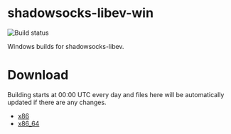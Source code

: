 # shadowsocks-libev-win

![Build status](https://github.com/DDoSolitary/shadowsocks-libev-win/workflows/.github/workflows/build.yml/badge.svg)

Windows builds for shadowsocks-libev.

# Download

Building starts at 00:00 UTC every day and files here will be automatically updated if there are any changes.

- [x86](https://dl.bintray.com/ddosolitary/dev-releases/shadowsocks-libev-win-x86.tar.gz)
- [x86_64](https://dl.bintray.com/ddosolitary/dev-releases/shadowsocks-libev-win-x86_64.tar.gz)
